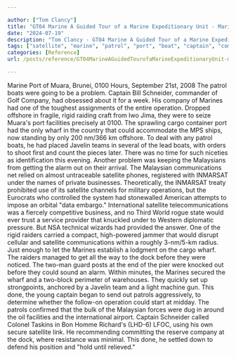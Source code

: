 ```yaml
---

author: ["Tom Clancy"]
title: "GT04 Marine A Guided Tour of a Marine Expeditionary Unit - Marine_split_223.html"
date: "2024-07-19"
description: "Tom Clancy - GT04 Marine A Guided Tour of a Marine Expeditionary Unit"
tags: ["satellite", "marine", "patrol", "port", "boat", "captain", "company", "operation", "wharf", "could", "malaysian", "muara", "problem", "schneider", "one", "offshore", "rigid", "facility", "cargo", "javelin", "team", "alarm", "communication", "inmarsat", "business"]
categories: [Reference]
url: /posts/reference/GT04MarineAGuidedTourofaMarineExpeditionaryUnit-marinesplit223html

---
```



Marine
Port of Muara, Brunei, 0100 Hours, September 21st, 2008
The patrol boats were going to be a problem. Captain Bill Schneider, commander of Golf Company, had obsessed about it for a week. His company of Marines had one of the toughest assignments of the entire operation. Dropped offshore in fragile, rigid raiding craft from Iwo Jima, they were to seize Muara's port facilities precisely at 0100. The sprawling cargo container port had the only wharf in the country that could accommodate the MPS ships, now standing by only 200 nm/366 km offshore. To deal with any patrol boats, he had placed Javelin teams in several of the lead boats, with orders to shoot first and count the pieces later. There was no time for such niceties as identification this evening.
Another problem was keeping the Malaysians from getting the alarm out on their arrival. The Malaysian communications net relied on almost untraceable satellite phones, registered with INMARSAT under the names of private businesses. Theoretically, the INMARSAT treaty prohibited use of its satellite channels for military operations, but the Eurocrats who controlled the system had stonewalled American attempts to impose an orbital "data embargo." International satellite telecommunications was a fiercely competitive business, and no Third World rogue state would ever trust a service provider that knuckled under to Western diplomatic pressure. But NSA technical wizards had provided the answer. One of the rigid raiders carried a compact, high-powered jammer that would disrupt cellular and satellite communications within a roughly 3-nm/5-km radius. Just enough to let the Marines establish a lodgment on the cargo wharf.
The raiders managed to get all the way to the dock before they were noticed. The two-man guard posts at the end of the pier were knocked out before they could sound an alarm. Within minutes, the Marines secured the wharf and a two-block perimeter of warehouses. They quickly set up strongpoints, anchored by a Javelin team and a light machine gun. This done, the young captain began to send out patrols aggressively, to determine whether the follow-on operation could start at midday. The patrols confirmed that the bulk of the Malaysian forces were dug in around the oil facilities and the international airport. Captain Schneider called Colonel Taskins in Bon Homme Richard's (LHD-6) LFOC, using his own secure satellite link. He recommending committing the reserve company at the dock, where resistance was minimal. This done, he settled down to defend his position and "hold until relieved."
